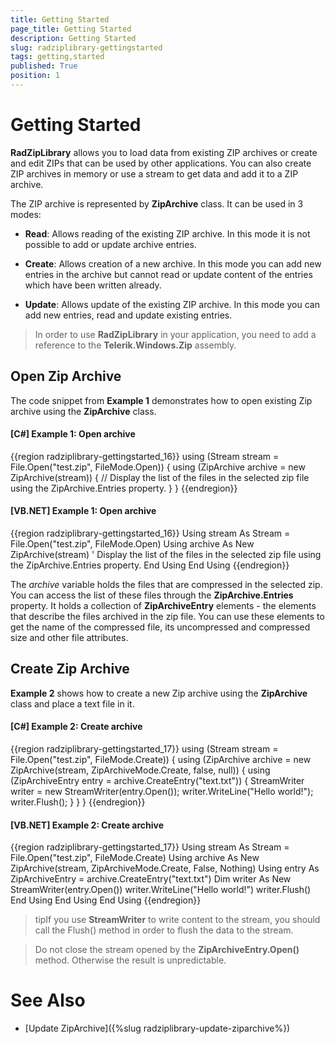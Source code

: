 ```yaml
---
title: Getting Started
page_title: Getting Started
description: Getting Started
slug: radziplibrary-gettingstarted
tags: getting,started
published: True
position: 1
---
```


# Getting Started



__RadZipLibrary__ allows you to load data from existing ZIP archives or create and edit ZIPs that can be used by other applications. You can also create ZIP archives in memory or use a stream to get data and add it to a ZIP archive.
      

The ZIP archive is represented by __ZipArchive__ class. It can be used in 3 modes:
      

* __Read__: Allows reading of the existing ZIP archive. In this mode it is not possible to add or update archive entries.
          

* __Create__: Allows creation of a new archive. In this mode you can add new entries in the archive but cannot read or update content of the entries which have been written already.
          

* __Update__: Allows update of the existing ZIP archive. In this mode you can add new entries, read and update existing entries.
          

>In order to use __RadZipLibrary__ in your application, you need to add a reference to the __Telerik.Windows.Zip__ assembly.
                

## Open Zip Archive

The code snippet from __Example 1__ demonstrates how to open existing Zip archive using the __ZipArchive__ class.
        

#### __[C#] Example 1: Open archive__

{{region radziplibrary-gettingstarted_16}}
	using (Stream stream = File.Open("test.zip", FileMode.Open))
	{
	    using (ZipArchive archive = new ZipArchive(stream))
	    {
	        // Display the list of the files in the selected zip file using the ZipArchive.Entries property.
	    }
	}
{{endregion}}



#### __[VB.NET] Example 1: Open archive__

{{region radziplibrary-gettingstarted_16}}
	Using stream As Stream = File.Open("test.zip", FileMode.Open)
		Using archive As New ZipArchive(stream)
			' Display the list of the files in the selected zip file using the ZipArchive.Entries property.
		End Using
	End Using
{{endregion}}


The *archive* variable holds the files that are compressed in the selected zip. You can access the list of these files through the __ZipArchive.Entries__ property. It holds a collection of __ZipArchiveEntry__ elements - the elements that describe the files archived in the zip file. You can use these elements to get the name of the compressed file, its uncompressed and compressed size and other file attributes.
        

## Create Zip Archive

__Example 2__ shows how to create a new Zip archive using the __ZipArchive__ class and place a text file in it.
        

#### __[C#] Example 2: Create archive__

{{region radziplibrary-gettingstarted_17}}
	using (Stream stream = File.Open("test.zip", FileMode.Create))
	{
	    using (ZipArchive archive = new ZipArchive(stream, ZipArchiveMode.Create, false, null))
	    {
	        using (ZipArchiveEntry entry = archive.CreateEntry("text.txt"))
	        {
	            StreamWriter writer = new StreamWriter(entry.Open());
	            writer.WriteLine("Hello world!");
	            writer.Flush();
	        }
	    }
	}
{{endregion}}



#### __[VB.NET] Example 2: Create archive__

{{region radziplibrary-gettingstarted_17}}
	Using stream As Stream = File.Open("test.zip", FileMode.Create)
		Using archive As New ZipArchive(stream, ZipArchiveMode.Create, False, Nothing)
			Using entry As ZipArchiveEntry = archive.CreateEntry("text.txt")
				Dim writer As New StreamWriter(entry.Open())
				writer.WriteLine("Hello world!")
				writer.Flush()
			End Using
		End Using
	End Using
{{endregion}}



>tipIf you use __StreamWriter__ to write content to the stream, you should call the Flush() method in order to flush the data to the stream.
          

>Do not close the stream opened by the __ZipArchiveEntry.Open()__ method. Otherwise the result is unpredictable.
          

# See Also

 * [Update ZipArchive]({%slug radziplibrary-update-ziparchive%})
